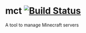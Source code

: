 mct [![Build Status](https://travis-ci.org/panicbit/mct.svg)](https://travis-ci.org/panicbit/mct)
===

A tool to manage Minecraft servers

